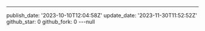 ---
publish_date: '2023-10-10T12:04:58Z'
update_date: '2023-11-30T11:52:52Z'
github_star: 0
github_fork: 0
---null